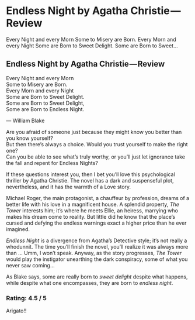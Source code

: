 # Endless Night by Agatha Christie — Review

Every Night and every Morn Some to Misery are Born. Every Morn and every Night Some are Born to Sweet Delight. Some are Born to Sweet…

## Endless Night by Agatha Christie — Review <a id="30c7"></a>

Every Night and every Morn  
Some to Misery are Born.  
Every Morn and every Night  
Some are Born to Sweet Delight.  
Some are Born to Sweet Delight,  
Some are Born to Endless Night.

— William Blake

Are you afraid of someone just because they might know you better than you know yourself?  
But then there’s always a choice. Would you trust yourself to make the right one?  
Can you be able to see what’s truly worthy, or you’ll just let ignorance take the fall and repent for Endless Nights?

If these questions interest you, then I bet you’ll love this psychological thriller by Agatha Christie. The novel has a dark and suspenseful plot, nevertheless, and it has the warmth of a Love story.

Michael Roger, the main protagonist, a chauffeur by profession, dreams of a better life with his love in a magnificent house. A splendid property, _The Tower_ interests him; it’s where he meets Ellie, an heiress, marrying who makes his dream come to reality. But little did he know that the place’s cursed and defying the endless warnings exact a higher price than he ever imagined.

_Endless Night_ is a divergence from Agatha’s Detective style; it’s not really a whodunnit. The time you’ll finish the novel, you’ll realize it was always more than … Umm, I won’t speak. Anyway, as the story progresses, _The Tower_ would play the instigator unearthing the dark conspiracy, some of what you never saw coming…

As Blake says, some are really born to _sweet delight_ despite what happens, while despite what one encompasses, they are born to _endless night_.

### Rating: 4.5 / 5 <a id="a702"></a>

Arigato!!

